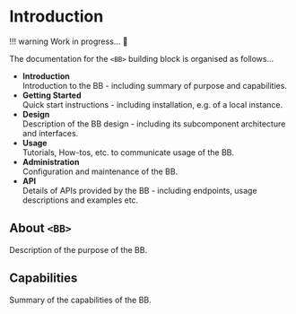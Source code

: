 # Introduction

!!! warning
    Work in progress... :construction_worker:

The documentation for the `<BB>` building block is organised as follows...

* **Introduction**<br>
  Introduction to the BB - including summary of purpose and capabilities.
* **Getting Started**<br>
  Quick start instructions - including installation, e.g. of a local instance.
* **Design**<br>
  Description of the BB design - including its subcomponent architecture and interfaces.
* **Usage**<br>
  Tutorials, How-tos, etc. to communicate usage of the BB.
* **Administration**<br>
  Configuration and maintenance of the BB.
* **API**<br>
  Details of APIs provided by the BB - including endpoints, usage descriptions and examples etc.

## About `<BB>`

Description of the purpose of the BB.

## Capabilities

Summary of the capabilities of the BB.
